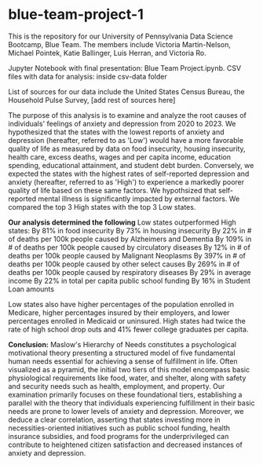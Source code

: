 # blue-team-project-1
This is the repository for our University of Pennsylvania Data Science Bootcamp, Blue Team. The members include Victoria Martin-Nelson, Michael Pointek, Katie Ballinger, Luis Herran, and Victoria Ro. 

Jupyter Notebook with final presentation: Blue Team Project.ipynb. CSV files with data for analysis: inside csv-data folder

List of sources for our data include the United States Census Bureau, the Household Pulse Survey, [add rest of sources here]

The purpose of this analysis is to examine and analyze the root causes of individuals' feelings of anxiety and depression from 2020 to 2023. We hypothesized that the states with the lowest reports of anxiety and depression
(hereafter, referred to as 'Low') would have a more favorable quality of life as measured by data on food insecurity, housing insecurity, health care, excess deaths, wages and per capita income, education spending,
educational attainment, and student debt burden. Conversely, we expected the states with the highest rates of self-reported depression and anxiety (hereafter, referred to as 'High') to experience a markedly poorer quality of
life based on these same factors. We hypothsized that self-reported mental illness is significantly impacted by external factors. We compared the top 3 High states with the top 3 Low states. 

**Our analysis determined the following**
Low states outperformed High states:
By 81% in food insecurity
By 73% in housing insecurity
By 22% in # of deaths per 100k people caused by Alzheimers and Dementia
By 109% in # of deaths per 100k people caused by circulatory diseases
By 12% in # of deaths per 100k people caused by Malignant Neoplasms
By 397% in # of deaths per 100k people caused by other select causes
By 269% in # of deaths per 100k people caused by respiratory diseases
By 29% in average income
By 22% in total per capita public school funding
By 16% in Student Loan amounts

Low states also have higher percentages of the population enrolled in Medicare, higher percentages insured by their employers, and lower percentages enrolled in Medicaid or uninsured.
High states had twice the rate of high school drop outs and 41% fewer college graduates per capita. 


**Conclusion:**
Maslow's Hierarchy of Needs constitutes a psychological motivational theory presenting a structured model of five fundamental human needs essential for achieving a sense of fulfillment in life. Often visualized as a 
pyramid, the initial two tiers of this model encompass basic physiological requirements like food, water, and shelter, along with safety and security needs such as health, employment, and property. Our examination 
primarily focuses on these foundational tiers, establishing a parallel with the theory that individuals experiencing fulfillment in their basic needs are prone to lower levels of anxiety and depression. Moreover, we 
deduce a clear correlation, asserting that states investing more in necessities-oriented initiatives such as public school funding, health insurance subsidies, and food programs for the underprivileged can contribute to 
heightened citizen satisfaction and decreased instances of anxiety and depression.
